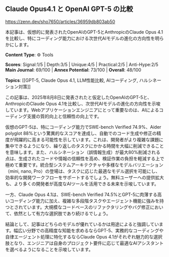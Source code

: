 ## Claude Opus4.1 と OpenAI GPT-5 の比較

https://zenn.dev/sho7650/articles/36959db803ab50

本記事は、仮想的に発表されたOpenAIのGPT-5とAnthropicのClaude Opus 4.1を比較し、特にコーディング能力における次世代AIモデルの進化の方向性を明らかにします。

**Content Type**: ⚙️ Tools

**Scores**: Signal:1/5 | Depth:3/5 | Unique:4/5 | Practical:2/5 | Anti-Hype:2/5
**Main Journal**: 69/100 | **Annex Potential**: 73/100 | **Overall**: 48/100

**Topics**: [[GPT-5, Claude Opus 4.1, LLM性能比較, AIコーディング, ハルシネーション対策]]

この記事は、2025年8月8日に発表されたと仮定したOpenAIのGPT-5と、AnthropicのClaude Opus 4.1を比較し、次世代AIモデルの進化の方向性を示唆しています。Webアプリケーションエンジニアにとって重要なのは、AIによるコーディング支援の質的向上と信頼性の向上です。

仮想のGPT-5は、特にコーディング能力でSWE-bench Verified 74.9%、Aider polyglot 88%という驚異的なスコアを達成し、自動でのコード生成や修正の精度が飛躍的に高まる可能性を示しています。これは、開発者がより複雑な課題に集中できるようになり、繰り返しのタスクにかかる時間を大幅に削減できることを意味します。また、ハルシネーション（誤情報生成）が最大80%削減される点は、生成されたコードや情報の信頼性を高め、検証作業の負担を軽減する上で極めて重要です。統合型システムアーキテクチャや多様なモデルバリエーション（mini, nano, Pro）の登場は、タスクに応じた最適なモデル選択を可能にし、効率的な開発ワークフローをサポートするでしょう。無料ユーザーへの提供拡大も、より多くの開発者が高度なAIツールを活用できる未来を示唆しています。

一方、Claude Opus 4.1は、SWE-bench Verified 74.5%とGPT-5に肉薄する高いコーディング能力に加え、複雑な多段階タスクやエージェント機能に強みを持つとされています。大規模なコードベースのリファクタリングやバグ修正において、依然として有力な選択肢であり続けるでしょう。

結論として、記事はどちらのモデルが優れているかは用途によると強調しています。幅広い分野での高精度な知能を求めるならGPT-5、実務的なコーディングや自律エージェント処理に特化するならClaude Opus 4.1がそれぞれ魅力的な選択肢となり、エンジニアは自身のプロジェクト要件に応じて最適なAIアシスタントを選べるようになることを示唆しています。
